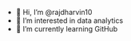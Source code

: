 - 👋 Hi, I’m @rajdharvin10
- 👀 I’m interested in data analytics
- 🌱 I’m currently learning GitHub


<!---
rajdharvin10/rajdharvin10 is a ✨ special ✨ repository because its `README.md` (this file) appears on your GitHub profile.
You can click the Preview link to take a look at your changes.
--->
